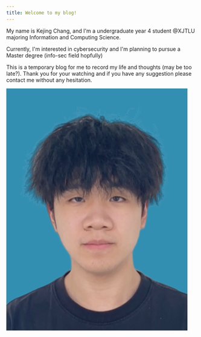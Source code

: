 ```yaml
---
title: Welcome to my blog!
---
```

My name is Kejing Chang, and I'm a undergraduate year 4 student @XJTLU majoring Information and Computing Science. 

Currently, I'm interested in cybersecurity and I'm planning to pursue a Master degree (info-sec field hopfully)

This is a temporary blog for me to record my life and thoughts (may be too late?). Thank you for your watching and if you have any suggestion please contact me without any hesitation.

![Example Image](ckj.jpg)
